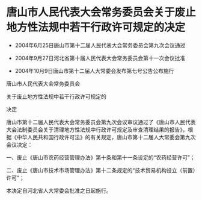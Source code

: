 # 唐山市人民代表大会常务委员会关于废止地方性法规中若干行政许可规定的决定

- 2004年6月25日唐山市第十二届人民代表大会常务委员会第九次会议通过

- 2004年9月27日河北省第十届人民代表大会常务委员会第十一次会议批准

- 2004年10月9日唐山市第十二届人大常委会发布第七号公告公布施行

<!-- INFO END -->

唐山市人民代表大会常务委员会

关于废止地方性法规中若干行政许可规定的

决定

唐山市第十二届人民代表大会常务委员会第九次会议审议通过了《唐山市人民代表大会法制委员会关于清理地方性法规中行政许可规定及审查清理结果的报告》，根据《中华人民共和国行政许可法》的有关规定，唐山市第十二届人大常委会第九次会议决定：

一、废止《唐山市农药经营管理办法》第十条和第十一条设定的“农药经营许可”；

二、废止《唐山市技术市场管理办法》第十二条规定的“技术贸易机构设立（前置）许可”；

本决定自河北省人大常委会批准之日起施行。

